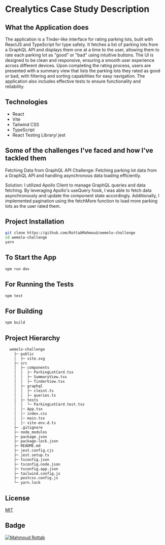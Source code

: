 # Crealytics Case Study Description

## What the Application does

The application is a Tinder-like interface for rating parking lots, built with ReactJS and TypeScript for type safety. It fetches a list of parking lots from a GraphQL API and displays them one at a time to the user, allowing them to rate each parking lot as "good" or "bad" using intuitive buttons. The UI is designed to be clean and responsive, ensuring a smooth user experience across different devices. Upon completing the rating process, users are presented with a summary view that lists the parking lots they rated as good or bad, with filtering and sorting capabilities for easy navigation. The application also includes effective tests to ensure functionality and reliability.

## Technologies

- React
- Vite
- Tailwind CSS
- TypeScript
- React Testing Library/ jest

## Some of the challenges I've faced and how I've tackled them

Fetching Data from GraphQL API
Challenge: Fetching parking lot data from a GraphQL API and handling asynchronous data loading efficiently.

Solution: I utilized Apollo Client to manage GraphQL queries and data fetching. By leveraging Apollo's useQuery hook, I was able to fetch data asynchronously and update the component state accordingly. Additionally, I implemented pagination using the fetchMore function to load more parking lots as the user rated them.

## Project Installation

```bash
git clone https://github.com/RottabMahmoud/wemolo-challenge
cd wemolo-challenge
yarn 
```

## To Start the App

```bash
npm run dev
```

## For Running the Tests

```bash
npm test
```

## For Building

```bash
npm build
```


## Project Hierarchy
```bash
  wemolo-challenge    
    ├─ public
    │  ├─ vite.svg
    ├─ src                   
    │  ├─ components         
    │  │  ├─ ParkingLotCard.tsx      
    │  │  ├─ SummaryView.tsx
    │  │  ├─ TinderView.tsx
    │  ├─ graphql         
    │  │  ├─ cleint.ts      
    │  │  ├─ queries.ts
    │  ├─ tests              
    │  │  └─ ParkingLotCard.test.tsx 
    │  │─ App.tsx
    │  │─ index.css
    │  │─ main.tsx
    │  │─ vite-env.d.ts
    ├─ .gitignore 
    ├─ node_modules
    ├─ package.json
    ├─ package-lock.json
    ├─ README.md
    ├─ jest.config.cjs
    ├─ jest.setup.ts
    ├─ tsconfig.json
    ├─ tsconfig.node.json
    ├─ tsconfig.app.json
    ├─ tailwind.config.js
    ├─ postcss.config.js
    └─ yarn.lock
```

## License

[MIT](https://choosealicense.com/licenses/mit/)

## Badge

<a href="https://rottab.vercel.app"> <img src="https://img.shields.io/badge/Mahmoud%20Rottab-Porfolio" alt="Mahmoud Rottab" /> </a>
